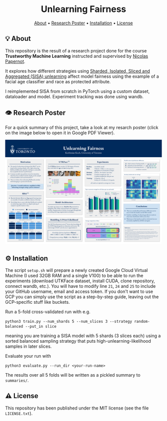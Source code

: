 <h1 align="center">Unlearning Fairness</h4>

<p align="center">
  <a href="#-about">About</a> •
  <a href="#%EF%B8%8F-research-poster">Research Poster</a> •
  <a href="#%EF%B8%8F-installation">Installation</a> •
  <a href="#%EF%B8%8F-license">License</a>
</p>

## 💡 About

This repository is the result of a research project done for the course **Trustworthy Machine Learning** instructed and supervised by [Nicolas Papernot](https://www.papernot.fr/).

It explores how different strategies using [Sharded, Isolated, Sliced and Aggregated (SISA) unlearning](https://arxiv.org/abs/1912.03817) affect model fairness using the example of a facial age classifier and race as protected attribute.

I reimplemented SISA from scratch in PyTorch using a custom dataset, dataloader and model. Experiment tracking was done using wandb.

## 👁️ Research Poster

For a quick summary of this project, take a look at my resarch poster (click on the image below to open it in Google PDF Viewer).

[![poster](poster.png)](https://docs.google.com/viewer?url=https://github.com/epistoteles/unlearning-fairness/raw/master/Unlearning%20Fairness%20Poster.pdf)


## ⚙️ Installation

The script `setup.sh` will prepare a newly created Google Cloud Virtual Machine (I used 32GB RAM and a single V100) to be able to run the experiments (download UTKFace dataset, install CUDA, clone repository, connect wandb, etc.). You will have to modify line `21`, `24` and `25` to include your GitHub username, email and access token. If you don't want to use GCP you can simply use the script as a step-by-step guide, leaving out the GCP-specific stuff like buckets.

Run a 5-fold cross-validated run with e.g.
```
python3 train.py --num_shards 5 --num_slices 3 --strategy random-balanced --put_in slice
```
meaning you are training a SISA model with 5 shards (3 slices each) using a sorted balanced sampling strategy that puts high-unlearning-likelihood samples in later slices.

Evaluate your run with
```
python3 evaluate.py --run_dir <your-run-name>
```
The results over all 5 folds will be written as a pickled summary to `summaries/`.


## ⚠️ License
This repository has been published under the MIT license (see the file `LICENSE.txt`).
